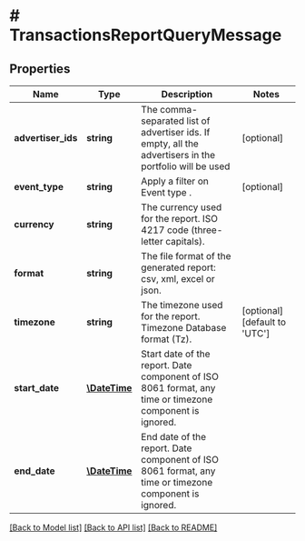 # # TransactionsReportQueryMessage

## Properties

Name | Type | Description | Notes
------------ | ------------- | ------------- | -------------
**advertiser_ids** | **string** | The comma-separated list of advertiser ids. If empty, all the advertisers in the portfolio will be used | [optional] 
**event_type** | **string** | Apply a filter on Event type . | [optional] 
**currency** | **string** | The currency used for the report. ISO 4217 code (three-letter capitals). | 
**format** | **string** | The file format of the generated report: csv, xml, excel or json. | 
**timezone** | **string** | The timezone used for the report. Timezone Database format (Tz). | [optional] [default to 'UTC']
**start_date** | [**\DateTime**](\DateTime.md) | Start date of the report. Date component of ISO 8061 format, any time or timezone component is ignored. | 
**end_date** | [**\DateTime**](\DateTime.md) | End date of the report. Date component of ISO 8061 format, any time or timezone component is ignored. | 

[[Back to Model list]](../../README.md#documentation-for-models) [[Back to API list]](../../README.md#documentation-for-api-endpoints) [[Back to README]](../../README.md)


